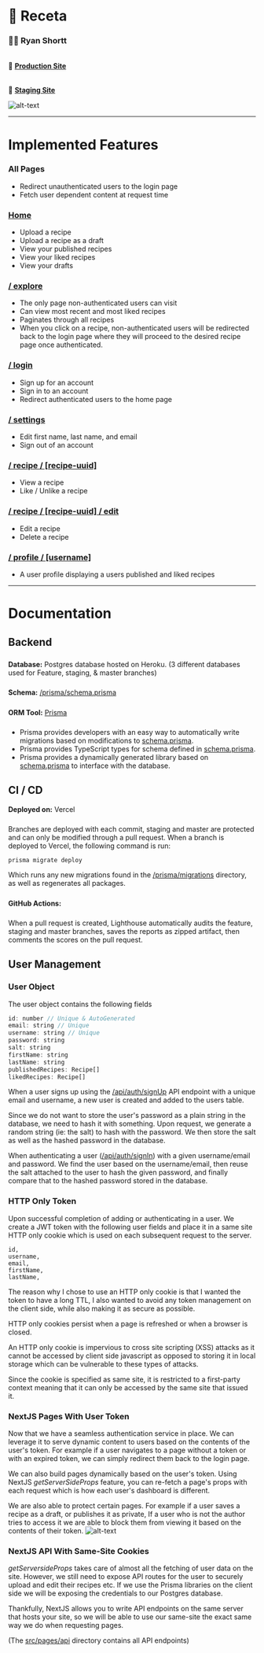 # 🍔 Receta

### 👨‍🍳 **Ryan Shortt**

######

🚀 **[Production Site](https://receta.vercel.app)**

######

🚀 **[Staging Site](https://recetastaging.vercel.app)**

![alt-text](https://user-images.githubusercontent.com/100884476/161879796-f0428a94-0a63-4cad-8d32-0cfca9a50c1b.png)

---

# Implemented Features

### All Pages

- Redirect unauthenticated users to the login page
- Fetch user dependent content at request time

### [Home](https://receta.vercel.app)

- Upload a recipe
- Upload a recipe as a draft
- View your published recipes
- View your liked recipes
- View your drafts

### [/ explore](https://receta.vercel.app/explore)

- The only page non-authenticated users can visit
- Can view most recent and most liked recipes
- Paginates through all recipes
- When you click on a recipe, non-authenticated users will be redirected back to the login page
  where they will proceed to the desired recipe page once authenticated.

### [/ login](https://receta.vercel.app/login)

- Sign up for an account
- Sign in to an account
- Redirect authenticated users to the home page

### [/ settings](https://receta.vercel.app/profile)

- Edit first name, last name, and email
- Sign out of an account

### [/ recipe / [recipe-uuid]](https://receta.vercel.app)

- View a recipe
- Like / Unlike a recipe

### [/ recipe / [recipe-uuid] / edit](https://receta.vercel.app)

- Edit a recipe
- Delete a recipe

### [/ profile / [username]](https://receta.vercel.app/user/readme)

- A user profile displaying a users published and liked recipes

---

# Documentation

## Backend

#####

**Database:** Postgres database hosted on Heroku. (3 different databases used for Feature, staging, & master branches)

#####

**Schema:** [/prisma/schema.prisma](https://github.com/ShorttRyan/receta/blob/master/prisma/schema.prisma)

#####

**ORM Tool:** [Prisma](https://www.prisma.io/)

#####

- Prisma provides developers with an easy way to automatically write migrations based on modifications to
  [schema.prisma](https://github.com/ShorttRyan/receta/blob/master/prisma/schema.prisma).
- Prisma provides TypeScript types for schema defined in
  [schema.prisma](https://github.com/ShorttRyan/receta/blob/master/prisma/schema.prisma).
- Prisma provides a dynamically generated library based on
  [schema.prisma](https://github.com/ShorttRyan/receta/blob/master/prisma/schema.prisma) to interface with the database.

## CI / CD

**Deployed on:** Vercel

#####

Branches are deployed with each commit, staging and master are protected and can only be modified through a pull request.
When a branch is deployed to Vercel, the following command is run:

```nodemon
prisma migrate deploy
```

Which runs any new migrations found in the [/prisma/migrations](https://github.com/ShorttRyan/receta/blob/master/prisma/migrations)
directory, as well as regenerates all packages.

#####

**GitHub Actions:**

#####

When a pull request is created, Lighthouse automatically audits the feature, staging and master branches,
saves the reports as zipped artifact, then comments the scores on the pull request.

## User Management

### User Object

The user object contains the following fields

```javascript
id: number // Unique & AutoGenerated
email: string // Unique
username: string // Unique
password: string
salt: string
firstName: string
lastName: string
publishedRecipes: Recipe[]
likedRecipes: Recipe[]
```

When a user signs up using the [/api/auth/signUp](https://github.com/ShorttRyan/receta/blob/master/src/pages/api/auth/signUp.ts)
API endpoint with a unique email and username, a new user is created and added to the users table.

Since we do not want to store the user's password as a plain string in the database, we need to hash it with something.
Upon request, we generate a random string (ie: the salt) to hash with the password. We then store the salt as well as
the hashed password in the database.

When authenticating a user ([/api/auth/signIn](https://github.com/ShorttRyan/receta/blob/master/src/pages/api/auth/signIn.ts))
with a given username/email and password. We find the user based on the username/email, then reuse the salt attached to
the user to hash the given password, and finally compare that to the hashed password stored in the database.

### HTTP Only Token

Upon successful completion of adding or authenticating in a user. We create a JWT token with the following user fields and
place it in a same site HTTP only cookie which is used on each subsequent request to the server.

```
id,
username,
email,
firstName,
lastName,
```

The reason why I chose to use an HTTP only cookie is that I wanted the token to have a long TTL, I also wanted to avoid any
token management on the client side, while also making it as secure as possible.

HTTP only cookies persist when a page is refreshed or when a browser is closed.

An HTTP only cookie is impervious to cross site scripting (XSS) attacks as it cannot be accessed by client side javascript as opposed
to storing it in local storage which can be vulnerable to these types of attacks.

Since the cookie is specified as same site, it is restricted to a first-party context meaning that it can only be accessed
by the same site that issued it.

### NextJS Pages With User Token

Now that we have a seamless authentication service in place. We can leverage it to serve dynamic content to users based
on the contents of the user's token. For example if a user navigates to a page without a token or with an expired token,
we can simply redirect them back to the login page.

We can also build pages dynamically based on the user's token. Using NextJS _getServerSideProps_ feature,
you can re-fetch a page's props with each request which is how each user's dashboard is different.

We are also able to protect certain pages. For example if a user saves a recipe as a draft, or publishes it as private,
If a user who is not the author tries to access it we are able to block them from viewing it based on the contents of their token.
![alt-text](https://user-images.githubusercontent.com/100884476/161880183-3d56bda2-d71b-43e8-abc9-73c56edac754.png)

### NextJS API With Same-Site Cookies

_getServersideProps_ takes care of almost all the fetching of user data on the site. However, we still need to expose
API routes for the user to securely upload and edit their recipes etc. If we use the Prisma libraries on the client side we
will be exposing the credentials to our Postgres database.

Thankfully, NextJS allows you to write API endpoints on the same server that hosts your site, so we will be able to use our same-site
the exact same way we do when requesting pages.

(The [src/pages/api](https://github.com/ShorttRyan/receta/tree/master/src/pages/api)
directory contains all API endpoints)
